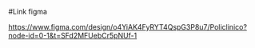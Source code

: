 #Link figma

https://www.figma.com/design/o4YiAK4FyRYT4QspG3P8u7/Policlinico?node-id=0-1&t=SFd2MFUebCr5pNUf-1

